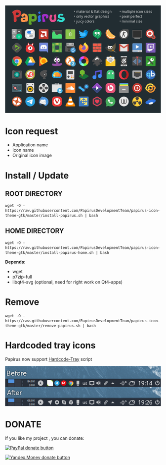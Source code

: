 <p align="center">
  <img src="https://raw.githubusercontent.com/PapirusDevelopmentTeam/papirus-icon-theme-gtk/master/preview.png" alt="preview"/>
</p>

# Icon request
- Application name
- Icon name
- Original icon image

# Install / Update
## ROOT DIRECTORY
```
wget -O - https://raw.githubusercontent.com/PapirusDevelopmentTeam/papirus-icon-theme-gtk/master/install-papirus.sh | bash
```
## HOME DIRECTORY
```
wget -O - https://raw.githubusercontent.com/PapirusDevelopmentTeam/papirus-icon-theme-gtk/master/install-papirus-home.sh | bash
```
**Depends:**
- wget
- p7zip-full
- libqt4-svg (optional, need for right work on Qt4-apps)

# Remove
```
wget -O - https://raw.githubusercontent.com/PapirusDevelopmentTeam/papirus-icon-theme-gtk/master/remove-papirus.sh | bash
```

# Hardcoded tray icons

Papirus now support [Hardcode-Tray](https://github.com/bil-elmoussaoui/Hardcode-Tray) script

![hardcode-tray](hardcode-tray-preview.png)

# DONATE
If you like my project , you can donate:

<span class="paypal"><a href="https://www.paypal.me/varlesh" title="Donate to this project using Paypal"><img src="https://www.paypalobjects.com/webstatic/mktg/Logo/pp-logo-100px.png" alt="PayPal donate button" /></a></span>

<span class="Yandex.Money"><a href="http://yasobe.ru/na/varlesh#form_submit" title="Donate to this project using Yandex.Money"><img src="https://money.yandex.ru/img/ym_logo.gif" alt="Yandex.Money donate button" /></a></span>
